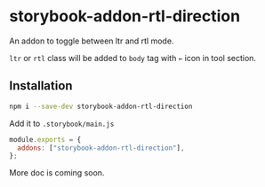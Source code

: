 # storybook-addon-rtl-direction

An addon to toggle between ltr and rtl mode.

`ltr` or `rtl` class will be added to `body` tag with `←` icon in tool section.

## Installation

```sh
npm i --save-dev storybook-addon-rtl-direction
```

Add it to `.storybook/main.js`

```js
module.exports = {
  addons: ["storybook-addon-rtl-direction"],
};
```

More doc is coming soon.

